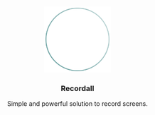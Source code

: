 <p align="center">
  <img src="screenshots/logo.png" width="150" />
  <h3 align="center">Recordall</h3>
  <p align="center">Simple and powerful solution to record screens.</p>
</p>
